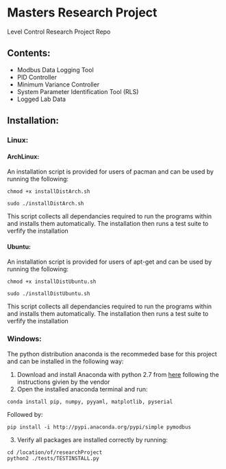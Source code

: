 # Masters Research Project
Level Control Research Project Repo

## Contents:
* Modbus Data Logging Tool
* PID Controller
* Minimum Variance Controller
* System Parameter Identification Tool (RLS)
* Logged Lab Data

## Installation:
### Linux:
#### ArchLinux:
An installation script is provided for users of pacman and can be used by
running the following:
```
chmod +x installDistArch.sh
```
```
sudo ./installDistArch.sh
```
This script collects all dependancies required to run the programs within and
installs them automatically. The installation then runs a test suite to verfify
the installation

#### Ubuntu:
An installation script is provided for users of apt-get and can be used by
running the following:
```
chmod +x installDistUbuntu.sh
```
```
sudo ./installDistUbuntu.sh
```
This script collects all dependancies required to run the programs within and
installs them automatically. The installation then runs a test suite to verfify
the installation

### Windows:
The python distribution anaconda is the recommeded base for this project and
can be installed in the following way:
1. Download and install Anaconda with python 2.7 from [here](https://www.continuum.io/downloads)
   following the instructions givien by the vendor
2. Open the installed anaconda terminal and run:
```
conda install pip, numpy, pyyaml, matplotlib, pyserial
```
Followed by:
```
pip install -i http://pypi.anaconda.org/pypi/simple pymodbus
```
3. Verify all packages are installed correctly by running:
```
cd /location/of/researchProject
python2 ./tests/TESTINSTALL.py
```